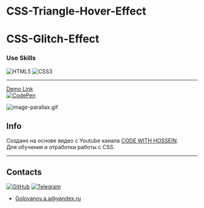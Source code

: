# CSS-Triangle-Hover-Effect
# CSS-Glitch-Effect

### Use Skills

![HTML5](https://img.shields.io/badge/html5-%23E34F26.svg?style=for-the-badge&logo=html5&logoColor=white)
![CSS3](https://img.shields.io/badge/css3-%231572B6.svg?style=for-the-badge&logo=css3&logoColor=white)

---

[Demo Link <br>![CodePen](https://img.shields.io/badge/Codepen-000000?style=for-the-badge&logo=codepen&logoColor=white)](https://codepen.io/AlexGolovanov/pen/KKowMry)

![image-parallax.gif](readme/parallax.gif)

## Info

Создано на основе видео с Youtube канала [CODE WITH HOSSEIN](https://youtu.be/FHsYlL88HrI).  
Для обучения и отработки работы с CSS.

---

## Contacts

[![GitHub](https://img.shields.io/badge/github-%23121011.svg?style=for-the-badge&logo=github&logoColor=white)](https://github.com/GolovanovAlex)
[![Telegram](https://img.shields.io/badge/Telegram-2CA5E0?style=for-the-badge&logo=telegram&logoColor=white)](https://t.me/LeConseiller_Alex)
<a href="mailto:leconseiller@yandex.ru" style="font-size: 20px; color: black;">

- <a href="mailto:golovanov.a.a@yandex.ru" >Golovanov.a.a@yandex.ru</a>



  

